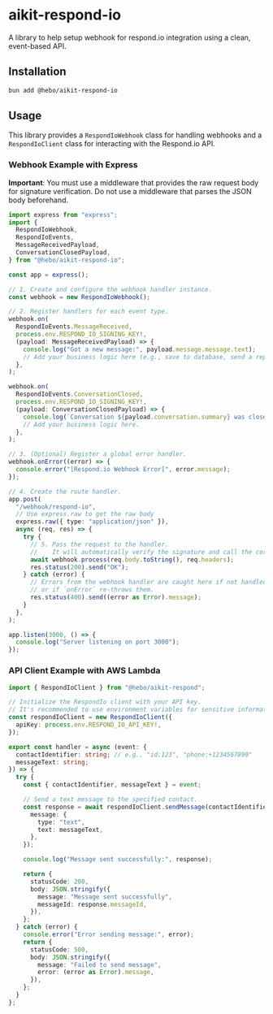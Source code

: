 # aikit-respond-io

A library to help setup webhook for respond.io integration using a clean, event-based API.

## Installation

```bash
bun add @hebo/aikit-respond-io
```

## Usage

This library provides a `RespondIoWebhook` class for handling webhooks and a `RespondIoClient` class for interacting with the Respond.io API.

### Webhook Example with Express

**Important**: You must use a middleware that provides the raw request body for signature verification. Do not use a middleware that parses the JSON body beforehand.

```ts
import express from "express";
import {
  RespondIoWebhook,
  RespondIoEvents,
  MessageReceivedPayload,
  ConversationClosedPayload,
} from "@hebo/aikit-respond-io";

const app = express();

// 1. Create and configure the webhook handler instance.
const webhook = new RespondIoWebhook();

// 2. Register handlers for each event type.
webhook.on(
  RespondIoEvents.MessageReceived,
  process.env.RESPOND_IO_SIGNING_KEY!,
  (payload: MessageReceivedPayload) => {
    console.log("Got a new message:", payload.message.message.text);
    // Add your business logic here (e.g., save to database, send a reply).
  },
);

webhook.on(
  RespondIoEvents.ConversationClosed,
  process.env.RESPOND_IO_SIGNING_KEY!,
  (payload: ConversationClosedPayload) => {
    console.log(`Conversation ${payload.conversation.summary} was closed.`);
    // Add your business logic here.
  },
);

// 3. (Optional) Register a global error handler.
webhook.onError((error) => {
  console.error("[Respond.io Webhook Error]", error.message);
});

// 4. Create the route handler.
app.post(
  "/webhook/respond-io",
  // Use express.raw to get the raw body
  express.raw({ type: "application/json" }),
  async (req, res) => {
    try {
      // 5. Pass the request to the handler.
      //    It will automatically verify the signature and call the correct callback.
      await webhook.process(req.body.toString(), req.headers);
      res.status(200).send("OK");
    } catch (error) {
      // Errors from the webhook handler are caught here if not handled by `onError`
      // or if `onError` re-throws them.
      res.status(400).send((error as Error).message);
    }
  },
);

app.listen(3000, () => {
  console.log("Server listening on port 3000");
});
```

### API Client Example with AWS Lambda

```ts
import { RespondIoClient } from "@hebo/aikit-respond";

// Initialize the RespondIo client with your API key.
// It's recommended to use environment variables for sensitive information.
const respondIoClient = new RespondIoClient({
  apiKey: process.env.RESPOND_IO_API_KEY!,
});

export const handler = async (event: {
  contactIdentifier: string; // e.g., "id:123", "phone:+1234567890"
  messageText: string;
}) => {
  try {
    const { contactIdentifier, messageText } = event;

    // Send a text message to the specified contact.
    const response = await respondIoClient.sendMessage(contactIdentifier, {
      message: {
        type: "text",
        text: messageText,
      },
    });

    console.log("Message sent successfully:", response);

    return {
      statusCode: 200,
      body: JSON.stringify({
        message: "Message sent successfully",
        messageId: response.messageId,
      }),
    };
  } catch (error) {
    console.error("Error sending message:", error);
    return {
      statusCode: 500,
      body: JSON.stringify({
        message: "Failed to send message",
        error: (error as Error).message,
      }),
    };
  }
};
```

